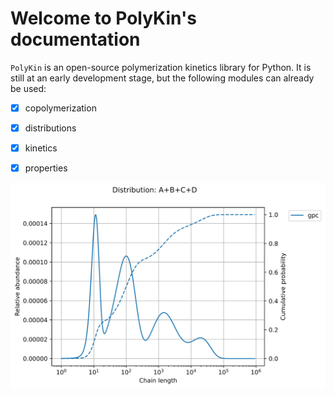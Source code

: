 # Welcome to PolyKin's documentation

`PolyKin` is an open-source polymerization kinetics library for Python. It is still at an early
development stage, but the following modules can already be used:

- [x] copolymerization
- [x] distributions
- [x] kinetics
- [x] properties


<p align="center">
  <img src="blend.svg" width=600 alt="MWD of a polymer blend">
</p>
